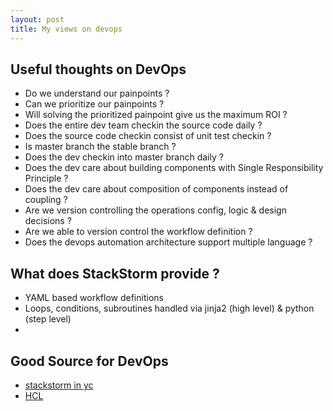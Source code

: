 ```yaml
---
layout: post
title: My views on devops
---
```


## Useful thoughts on DevOps

- Do we understand our painpoints ?
- Can we prioritize our painpoints ?
- Will solving the prioritized painpoint give us the maximum ROI ?
- Does the entire dev team checkin the source code daily ?
- Does the source code checkin consist of unit test checkin ?
- Is master branch the stable branch ?
- Does the dev checkin into master branch daily ?
- Does the dev care about building components with Single Responsibility Principle ?
- Does the dev care about composition of components instead of coupling ?
- Are we version controlling the operations config, logic & design decisions ?
- Are we able to version control the workflow definition ?
- Does the devops automation architecture support multiple language ?

## What does StackStorm provide ?

- YAML based workflow definitions
- Loops, conditions, subroutines handled via jinja2 (high level) & python (step level)
- 

## Good Source for DevOps

- [stackstorm in yc](https://news.ycombinator.com/item?id=10342000)
- [HCL](https://github.com/hashicorp/hcl)

